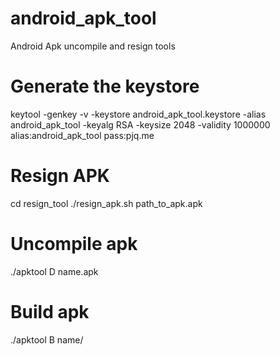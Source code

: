 android_apk_tool
================

Android Apk uncompile and resign tools

Generate the keystore
==========
keytool -genkey -v -keystore android_apk_tool.keystore -alias android_apk_tool -keyalg RSA -keysize 2048 -validity 1000000
alias:android_apk_tool
pass:pjq.me

Resign APK
==========
cd resign_tool
./resign_apk.sh path_to_apk.apk

Uncompile apk
==========
./apktool D name.apk

Build apk
==========
./apktool B name/


